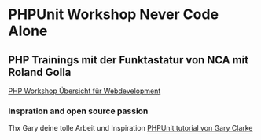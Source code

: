 # PHPUnit Workshop Never Code Alone

## PHP Trainings mit der Funktastatur von NCA mit Roland Golla

[PHP Workshop Übersicht für Webdevelopment](https://nevercodealone.de/de/php-training)

### Inspration and open source passion
Thx Gary deine tolle Arbeit und Inspiration
[PHPUnit tutorial von Gary Clarke](https://github.com/GaryClarke/test-doubles-demo)

